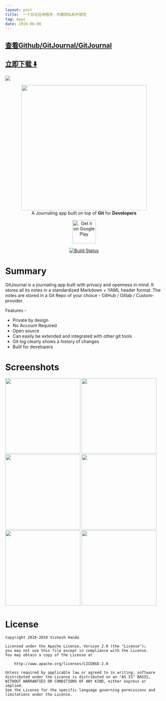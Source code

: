 ```yaml
---
layout: post
title:  一个日记应用程序，内置隐私和开放性
tag: Apps
date: 2019-06-08
---
```


 

## [查看Github/GitJournal/GitJournal](http://github.com/GitJournal/GitJournal)
## [立即下载 ️⬇️ ](https://codeload.github.com/GitJournal/GitJournal/zip/master) 


 
![](https://flutterawesome.com/content/images/2019/02/GitJournal.jpg)
 
>
> 
>

 
<p align="center">
  <img width="400" height="auto" src="https://gitjournal.io/img/logo.png"/>
  <br/>A Journaling app built on top of <b>Git</b> for <b>Developers</b>
</p>

<p align="center">
  <a href="https://play.google.com/store/apps/details?id=io.gitjournal.gitjournal&pcampaignid=github"><img alt="Get it on Google Play" src="https://play.google.com/intl/en_us/badges/images/apps/en-play-badge-border.png" height="75px"/></a>
</p>

<p align="center">
  <a href="https://circleci.com/gh/GitJournal/GitJournal"><img alt="Build Status" src="https://circleci.com/gh/GitJournal/GitJournal.svg?style=svg"/></a>
</p>

# Summary

GitJournal is a journaling app built with privacy and openness in mind. It stores all its notes in a standardized Markdown + YAML header format. The notes are stored in a Git Repo of your choice - GitHub / Gitlab / Custom-provider.

Features -

- Private by design
- No Account Required
- Open source
- Can easily be extended and integrated with other git tools
- Git log clearly shows a history of changes
- Built for developers

# Screenshots

<p float="left">
<img src="https://github.com/GitJournal/GitJournal/raw/master/android/fastlane/metadata/android/en-GB/images/phoneScreenshots/1.jpeg" width="240" height="auto"/>
<img src="https://github.com/GitJournal/GitJournal/raw/master/android/fastlane/metadata/android/en-GB/images/phoneScreenshots/2.jpeg" width="240" height="auto"/>
<img src="https://github.com/GitJournal/GitJournal/raw/master/android/fastlane/metadata/android/en-GB/images/phoneScreenshots/3.jpeg" width="240" height="auto"/>
<img src="https://github.com/GitJournal/GitJournal/raw/master/android/fastlane/metadata/android/en-GB/images/phoneScreenshots/4.jpeg" width="240" height="auto"/>
<img src="https://github.com/GitJournal/GitJournal/raw/master/android/fastlane/metadata/android/en-GB/images/phoneScreenshots/5.jpeg" width="240" height="auto"/>
<img src="https://github.com/GitJournal/GitJournal/raw/master/android/fastlane/metadata/android/en-GB/images/phoneScreenshots/6.jpeg" width="240" height="auto"/>
</p>

# License

```
Copyright 2018-2019 Vishesh Handa

Licensed under the Apache License, Version 2.0 (the "License");
you may not use this file except in compliance with the License.
You may obtain a copy of the License at

    http://www.apache.org/licenses/LICENSE-2.0

Unless required by applicable law or agreed to in writing, software
distributed under the License is distributed on an "AS IS" BASIS,
WITHOUT WARRANTIES OR CONDITIONS OF ANY KIND, either express or implied.
See the License for the specific language governing permissions and
limitations under the License.
```

